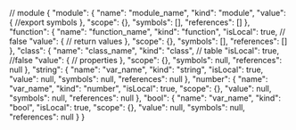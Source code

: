 // module
{
    "module": {
        "name": "module_name",
        "kind": "module",
        "value": {
            //export symbols
        },
        "scope": {},
        "symbols": [],
        "references": []
    },
    "function": {
        "name": "function_name",
        "kind": "function",
        "isLocal": true, // false
        "value": {
            // return values
        },
        "scope": {},
        "symbols": [],
        "references": []
    },
    "class": {
        "name": "class_name",
        "kind": "class", // table
        "isLocal": true, //false
        "value": {
            // properties
        },
        "scope": {},
        "symbols": null,
        "references": null
    },
    "string": {
        "name": "var_name",
        "kind": "string",
        "isLocal": true,
        "value": null,
        "symbols": null,
        "references": null
    },
    "number": {
        "name": "var_name",
        "kind": "number",
        "isLocal": true,
        "scope": {},
        "value": null,
        "symbols": null,
        "references": null
    },
    "bool": {
        "name": "var_name",
        "kind": "bool",
        "isLocal": true,
        "scope": {},
        "value": null,
        "symbols": null,
        "references": null
    }
}